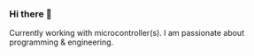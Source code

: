 
<!--
**satishgaurav/satishgaurav** is a ✨ _special_ ✨ repository because its `README.md` (this file) appears on your GitHub profile.

Here are some ideas to get you started:

- 🔭 I’m currently working on ...
- 🌱 I’m currently learning ...
- 👯 I’m looking to collaborate on ...
- 🤔 I’m looking for help with ...
- 💬 Ask me about ...
- 📫 How to reach me: ...
- 😄 Pronouns: ...
- ⚡ Fun fact: ...
-->


### Hi there 👋
Currently working with microcontroller(s). I am passionate about programming & engineering. 

<!--
![satishgaurav stats overview](https://github-readme-stats.vercel.app/api?username=satishgaurav&count_private=true&show_icons=true)
![satishgaurav languages](https://github-readme-stats.vercel.app/api/top-langs/?username=satishgaurav&layout=compact&hide=scss,less&langs_count=10&count_private=true)
